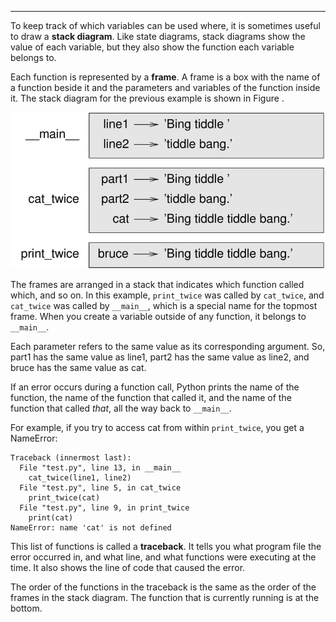 --------------

To keep track of which variables can be used where, it is sometimes useful to draw a <span>**stack diagram**</span>. Like state diagrams, stack diagrams show the value of each variable, but they also show the function each variable belongs to.

Each function is represented by a <span>**frame**</span>. A frame is a box with the name of a function beside it and the parameters and variables of the function inside it. The stack diagram for the previous example is shown in Figure .

![image](/.guides/img/stack.jpg)



The frames are arranged in a stack that indicates which function called which, and so on. In this example, `print_twice` was called by `cat_twice`, and `cat_twice` was called by `__main__`, which is a special name for the topmost frame. When you create a variable outside of any function, it belongs to `__main__`.

Each parameter refers to the same value as its corresponding argument. So, <span>part1</span> has the same value as <span>line1</span>, <span>part2</span> has the same value as <span>line2</span>, and <span>bruce</span> has the same value as <span>cat</span>.

If an error occurs during a function call, Python prints the name of the function, the name of the function that called it, and the name of the function that called <span>*that*</span>, all the way back to `__main__`.

For example, if you try to access <span>cat</span> from within `print_twice`, you get a <span>NameError</span>:

    Traceback (innermost last):
      File "test.py", line 13, in __main__
        cat_twice(line1, line2)
      File "test.py", line 5, in cat_twice
        print_twice(cat)
      File "test.py", line 9, in print_twice
        print(cat)
    NameError: name 'cat' is not defined

This list of functions is called a <span>**traceback**</span>. It tells you what program file the error occurred in, and what line, and what functions were executing at the time. It also shows the line of code that caused the error.

The order of the functions in the traceback is the same as the order of the frames in the stack diagram. The function that is currently running is at the bottom.

